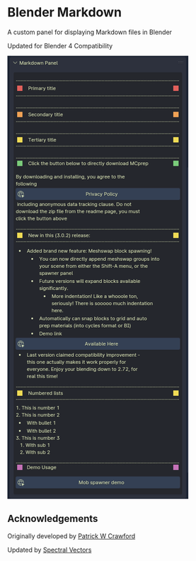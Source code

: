 # Blender Markdown
A custom panel for displaying Markdown files in Blender

Updated for Blender 4 Compatibility

![](/blender-markdown-link.png)

## Acknowledgements
Originally developed by [Patrick W Crawford](https://github.com/TheDuckCow)

Updated by [Spectral Vectors](https://github.com/SpectralVectors)
